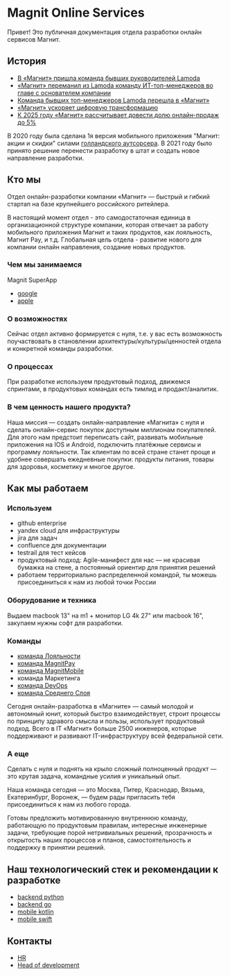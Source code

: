 # Magnit Online Services

Привет! Это публичная документация отдела разработки онлайн сервисов Магнит.

## История

* [В «Магнит» пришла команда бывших руководителей Lamoda](https://www.vedomosti.ru/business/articles/2020/05/12/829992-v-magnit-prishla-komanda)
* [«Магнит» переманил из Lamoda команду ИТ-топ-менеджеров во главе с основателем компании](https://www.cnews.ru/news/top/2020-05-12_magnit_peremanil_iz_lamoda)
* [Команда бывших топ-менеджеров Lamoda перешла в «Магнит»](https://www.forbes.ru/newsroom/biznes/400293-komanda-byvshih-top-menedzherov-lamoda-pereshla-v-magnit)
* [«Магнит» ускоряет цифровую трансформацию](https://www.retail.ru/rbc/pressreleases/magnit-uskoryaet-tsifrovuyu-transformatsiyu/)
* [К 2025 году «Магнит» рассчитывает довести долю онлайн-продаж до 5%](https://www.retail.ru/news/k-2025-godu-magnit-rasschityvaet-dovesti-dolyu-onlayn-prodazh-do-5-18-fevralya-2021-202078/)

В 2020 году была сделана 1я версия мобильного приложения "Магнит: акции и скидки" силами [голландского аутсорсера](https://www.icemobile.com/).
В 2021 году было принято решение перенести разработку в штат и создать новое направление разработки.

## Кто мы

Отдел онлайн-разработки компании «Магнит» — быстрый и гибкий стартап на базе крупнейшего российского ритейлера.

В настоящий момент отдел - это самодостаточная единица в организационной структуре компании, которая отвечает за работу мобильного приложения Магнит и таких продуктов, как лояльность, Магнит Pay, и т.д. Глобальная цель отдела - развитие нового для компании онлайн направления, создание новых продуктов.


### Чем мы занимаемся

Magnit SuperApp

* [google](https://play.google.com/store/apps/details?id=ru.tander.magnit&hl=ru&gl=US)
* [apple](https://apps.apple.com/ru/app/магнит-акции-и-скидки/id881463973)

### О возможностях

Сейчас отдел активно формируется с нуля, т.е. у вас есть возможность поучаствовать в становлении архитектуры/культуры/ценностей отдела и конкретной команды разработки.

### О процессах

При разработке используем продуктовый подход, движемся спринтами, в продуктовых командах есть тимлид и продакт/аналитик.

### В чем ценность нашего продукта?

Наша миссия — создать онлайн-направление «Магнита» с нуля и сделать онлайн-сервис покупок доступным миллионам покупателей. Для этого нам предстоит переписать сайт, развивать мобильные приложения на IOS и Android, подключить платёжные сервисы и программу лояльности. Так клиентам по всей стране станет проще и удобнее совершать ежедневные покупки: продукты питания, товары для здоровья, косметику и многое другое.


## Как мы работаем

### Используем

* github enterprise
* yandex cloud для инфраструктуры
* jira для задач
* confluence для документации
* testrail для тест кейсов
* продуктовый подход: Agile-манифест для нас — не красивая бумажка на стене, а постоянный ориентир для принятия решений
* работаем территориально распределенной командой, ты можешь присоединиться к нам из любой точки России

### Оборудование и техника

Выдаем macbook 13" на m1  + монитор LG 4k 27" или macbook 16", закупаем нужны софт для разработки.

### Команды

* [команда Лояльности](loyalty.md)
* [команда MagnitPay](magnit_pay.md)
* [команда MagnitMobile](magnit_mobile.md)
* команда Маркетинга
* [команда DevOps](devops.md)
* [команда Среднего Слоя](middleware.md)

Сегодня онлайн-разработка в «Магните» — самый молодой и автономный юнит, который быстро взаимодействует, строит процессы по принципу здравого смысла и пользы, использует продуктовый подход. Всего в IT «Магнит» больше 2500 инженеров, которые поддерживают и развивают IT-инфраструктуру всей федеральной сети.


### А еще

Сделать с нуля и поднять на крыло сложный полноценный продукт — это крутая задача, командные усилия и уникальный опыт.

Наша команда сегодня — это Москва, Питер, Краснодар, Вязьма, Екатеринбург, Воронеж, — будем рады пригласить тебя присоединиться к нам из любого города.

Готовы предложить мотивированную внутреннюю команду, работающую по продуктовым правилам, интересные инженерные задачи, требующие порой нетривиальных решений, прозрачность и открытость наших процессов и планов, самостоятельность и поддержку в принятии решений.


## Наш технологический стек и рекомендации к разработке

* [backend python](python.md)
* [backend go](golang.md)
* [mobile kotlin](kotlin.md)
* [mobile swift](swift.md)

## Контакты

* [HR](https://t.me/JulyaBelousova)
* [Head of development](http://t.me/arxell)
